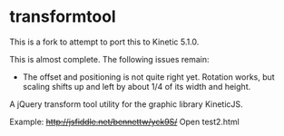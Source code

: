 transformtool
=============

This is a fork to attempt to port this to Kinetic 5.1.0.

This is almost complete. The following issues remain:
- The offset and positioning is not quite right yet. Rotation works, but scaling shifts up and left by about 1/4 of its width and height.

A jQuery transform tool utility for the graphic library KineticJS.

Example:
~~http://jsfiddle.net/bennettw/yck9S/~~
Open test2.html
